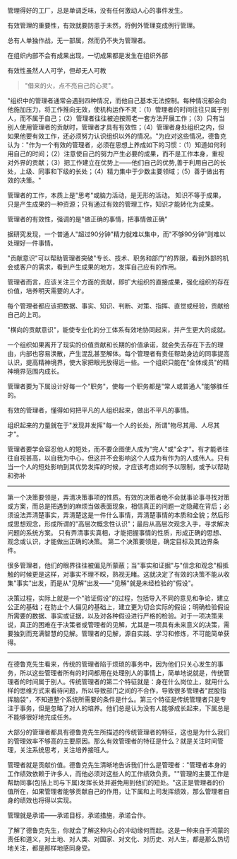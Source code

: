 管理得好的工厂，总是单调乏味，没有任何激动人心的事件发生。

有效管理的重要性，有效就要防患于未然，将例外管理变成例行管理。

总有人单独作战，无一部属，然而仍不失为管理者。

在组织内部不会有成果出现，一切成果都是发生在组织外部

有效性虽然人人可学，但却无人可教

> "借来的火，点不亮自己的心灵"。


"组织中的管理者通常会遇到四种情况，而他自己基本无法控制。每种情况都会向他施加压力，将工作推向无效，使机构运作不灵：（1）管理者的时间往往只属于别人，而不属于自己；（2）管理者往往被迫按照老一套方法开展工作；（3）只有当别人使用管理者的贡献时，管理者才具有有效性；（4）管理者身处组织之内，但如果他要有效工作，还必须努力认识组织以外的情况。"为应对这些情况，德鲁克认为："作为一个有效的管理者，必须在思想上养成如下的习惯：（1）知道如何利用自己的时间；（2）注意使自己的努力产生必要的成果，而不是工作本身，重视对外界的贡献；（3）把工作建立在优势上——他们自己的优势,善于利用自己的长处，上级、同事和下级的长处；（4）精力集中于少数主要领域；（5）善于做出有效的决策。"

管理者的工作，本质上是"思考"或脑力活动，是无形的活动。
知识不等于成果，只是产生成果的一种资源；只有通过有效的管理工作，知识才能转化为成果。

管理者的有效性，强调的是"做正确的事情，把事情做正确"

据研究发现，一个普通人"超过90分钟"精力就难以集中，而"不够90分钟"则难以处理好一件事情。

"贡献意识"可以帮助管理者突破"专长、技术、职务和部门"的界限，看到外部的机会或客户的需求，看到产生成果的地方，发挥自己应有的作用。

管理者而言，应该关注三个方面的贡献，即扩大组织的直接成果，强化组织的存在价值，培养明天需要的人才。

每个管理者都应该把数据、事实、知识、判断、对策、指挥、直觉或经验，贡献给自己的上司。

"横向的贡献意识"，能使专业化的分工体系有效地协同起来，并产生更大的成就。

一个组织如果离开了现实的价值贡献和长期的价值承诺，就会失去存在下去的理由，内部也容易涣散，产生混乱甚至解体。每个管理者有责任帮助身边的同事提高认识，提高精神境界，使大家把眼光放得远一些。一个组织只能在"全体成员"的精神境界范围内成长。

管理者要为下属设计好每一个"职务"，使每一个职务都是"常人或普通人"能够胜任的。

有效的管理者，懂得如何把平凡的人组织起来，做出不平凡的事情。

组织起来的力量就在于"发现并发挥"每一个人的长处，所谓"物尽其用、人尽其才"。

管理者要学会容忍他人的短处，而不要企图使人成为"完人"或"全才"。有才能者往往自视甚高，以自我为中心，但这并不会影响这个人成为有作为的人或伟人。只有当一个人的短处影响到其优势发挥的时候，才应该考虑如何予以限制，或予以帮助和弥补

---

第一个决策要领是，弄清决策事项的性质。有效的决策者绝不会就事论事寻找对策或方案，而总是把遇到的麻烦当做表面现象，相信真正的问题一定隐藏在背后；必须设法弄清楚事实，弄清楚这是一件什么事情，弄清楚事情的本质和全貌；然后形成思想观念，形成所谓的"高层次概念性认识"；最后从高层次观念入手，寻求解决问题的系统方案。
只有弄清事实真相，才能把握事情的性质，形成正确的思想、观念或认识，才能做出正确的决策。
第二个决策要领是，确定目标及其边界条件。

很多管理者，他们的眼界往往被偏见所蒙蔽；当"事实和证据"与"信念和观念"相抵触的时候更是这样，对事实不理不睬，熟视无睹。这就决定了有效的决策不能从收集"事实"出发，而是从"见解"出发——"见解"就是未经检验的"假设"。

决策过程，实际上就是一个"验证假设"的过程，包括导入不同的意见和争论，建立公正的基础；在防止个人偏见的基础上，建立更为切合实际的假设；明确检验假设所需要的数据、事实或证据，以及对各种假设进行严格的检验。对于一项决策来说，真正的困难在于决策者或管理者的见解，尤其是一项具有未来意义的决策，需要独到而充满智慧的见解。管理者的见解，源自实践、学习和修炼，不可能简单获得。



---

在德鲁克先生看来，传统的管理者陷于烦琐的事务中，因为他们只关心发生的事务，所以这些管理者所有的时间都用在处理别人的事情上，简单地说就是，传统管理者的时间属于别人。传统管理者的第二个特征就是：身在什么岗位上，就用什么样的思维方式来看待问题，所以导致部门之间的不合作，导致很多管理者"屁股指挥脑袋"，不知道整个系统所需要的条件是什么。第三个特征是传统管理者只是专注于事务，但是忽略了对人的培养。他们总是认为没有人能够成长起来，下属总是不能够很好地完成任务。

大部分的管理者都具有德鲁克先生所描述的传统管理者的特征，这也是为什么我们的管理效率不够高的主要原因。那么有效管理者的特征是什么？就是关注时间管理，关注系统思考，关注培养接班人。


管理者就是贡献价值。德鲁克先生清晰地告诉我们什么是管理者："管理者本身的工作绩效依赖于许多人，而他必须对这些人的工作绩效负责。""管理的主要工作是帮助同事(包括上司与下属)发挥长处并避免用到他们的短处。"这正是管理者的价值所在，如果管理者能够贡献自己的作用，让下属和上司发挥绩效，那么管理者自身的绩效也将得以实现。

管理就是承诺——承诺目标，承诺措施，承诺合作。

了解了德鲁克先生，你就会了解这种内心的冲动缘何而起。这是一种来自于鸿蒙的责任和道义，对土地、对人类、对国家、对文化、对历史、对人生，都是那么热切地关注，都是那样地感同身受。


